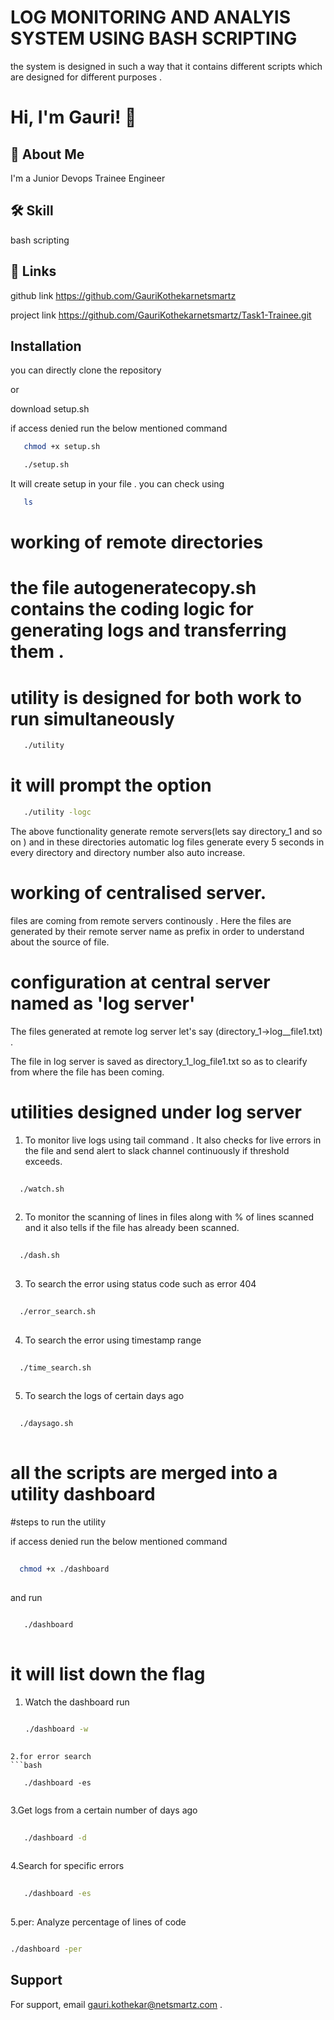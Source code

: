 
# LOG MONITORING AND ANALYIS SYSTEM USING BASH SCRIPTING

the system is designed in such a way that it contains different scripts which are designed for different purposes .

# Hi, I'm Gauri! 👋


## 🚀 About Me
I'm a Junior Devops Trainee Engineer


## 🛠 Skill

bash scripting 
## 🔗 Links
github link 
https://github.com/GauriKothekarnetsmartz

project link
https://github.com/GauriKothekarnetsmartz/Task1-Trainee.git


## Installation
you can directly clone the repository 

or

download setup.sh

if access denied run the below mentioned command

```bash
   chmod +x setup.sh  
```
```bash
   ./setup.sh  
```
It will create setup in your file .
you can check using 

```bash
   ls  
```


# working of remote directories

# the file autogeneratecopy.sh contains the coding logic for generating logs and transferring them .
# utility is designed for both work to run simultaneously

```bash
   ./utility  
```
# it will prompt the option
```bash
   ./utility -logc  
```

The above functionality generate remote servers(lets say directory_1 and so on )  and in these directories  automatic log files generate every 5 seconds in every directory and directory number also auto increase.

# working of centralised server.
files are coming from remote servers continously . Here the files are generated by their remote server name as prefix in order to understand about the source of file.

# configuration at central server named as 'log server'

The files generated at remote log server let's say (directory_1->log__file1.txt) .

The file in log server is saved as directory_1_log_file1.txt so as to clearify from where the file has been coming.

 # utilities designed under log server

 1. To monitor live logs using tail command . It also checks for live errors in the file and send alert to slack   channel continuously if threshold exceeds.

 ```bash
   
   ./watch.sh
  
```
 
 2. To monitor the scanning of lines in files along with % of lines scanned and it also tells if the file has already been scanned.
 ```bash
   
   ./dash.sh
  
```
 3. To search the error using status code such as error 404
 ```bash
   
   ./error_search.sh
  
```
 4. To search the error using timestamp range
 ```bash
   
   ./time_search.sh
  
```
 5. To search the logs of certain days ago
 ```bash
   
   ./daysago.sh
  
```

 # all the scripts are merged  into a utility dashboard

 #steps  to run the utility

 if access denied run the below mentioned command
 
 ```bash
   
   chmod +x ./dashboard 
  
```
and run

```bash
   
   ./dashboard 
  
```
# it will list down the flag
1. Watch the dashboard
   run
   ```bash
   
   ./dashboard -w
  
```
2.for error search
```bash
   
   ./dashboard -es
  
```
3.Get logs from a certain number of days ago
```bash
   
   ./dashboard -d
  
```
4.Search for specific errors
```bash
   
   ./dashboard -es
  
```
5.per: Analyze percentage of lines of code


   ```bash
   
   ./dashboard -per
  
``` 
## Support

For support, email gauri.kothekar@netsmartz.com .

